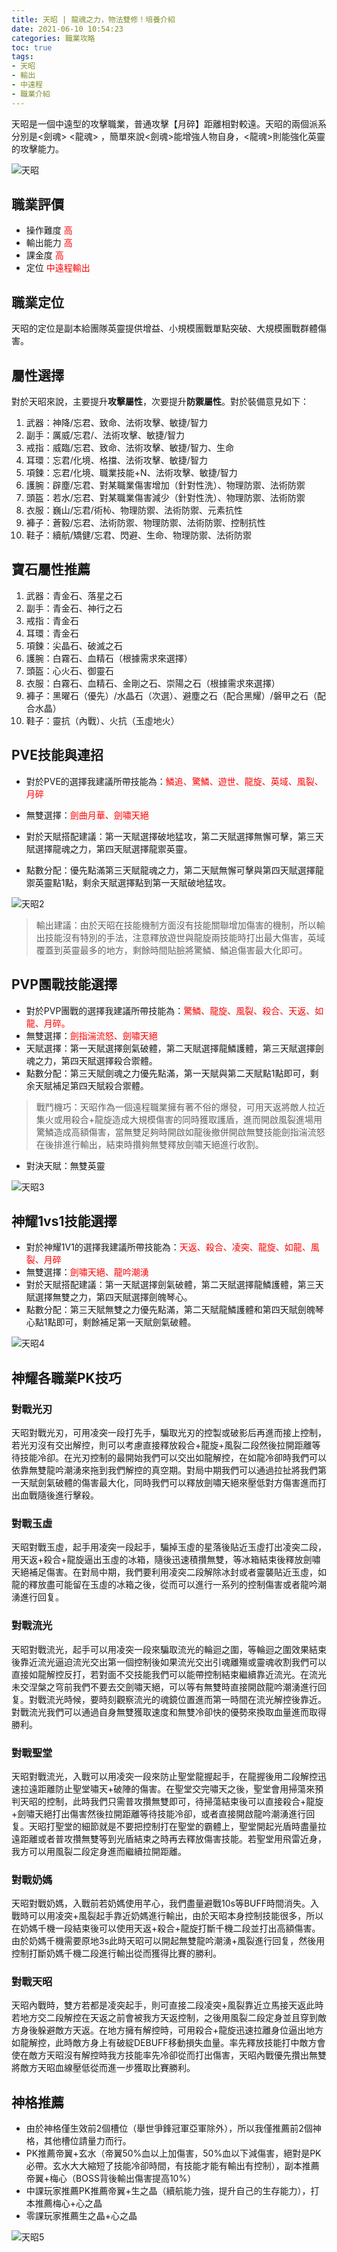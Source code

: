```yaml
---
title: 天昭 | 龍魂之力，物法雙修！培養介紹
date: 2021-06-10 10:54:23
categories: 職業攻略
toc: true
tags:
- 天昭
- 輸出
- 中遠程
- 職業介紹
---
```

天昭是一個中遠型的攻擊職業，普通攻擊【月碎】距離相對較遠。天昭的兩個派系分別是<劍魂> <龍魂> ，簡單來說<劍魂>能增強人物自身，<龍魂>則能強化英靈的攻擊能力。<!--more-->

![天昭](https://i.imgur.com/A7zYzfn.png)

## 職業評價
+ 操作難度 <font color=#FF0000>高</font>
+ 輸出能力 <font color=#FF0000>高</font>
+ 課金度 <font color=#FF0000>高</font>
+ 定位 <font color=#FF0000>中遠程輸出</font>

## 職業定位

天昭的定位是副本給團隊英靈提供增益、小規模團戰單點突破、大規模團戰群體傷害。

## 屬性選擇

對於天昭來說，主要提升**攻擊屬性**，次要提升**防禦屬性**。對於裝備意見如下：

1. 武器：神降/忘君、致命、法術攻擊、敏捷/智力
2. 副手：厲威/忘君/、法術攻擊、敏捷/智力
3. 戒指：威臨/忘君、致命、法術攻擊、敏捷/智力、生命
4. 耳環：忘君/化境、格擋、法術攻擊、敏捷/智力
5. 項鍊：忘君/化境、職業技能+N、法術攻擊、敏捷/智力
6. 護腕：辟塵/忘君、對某職業傷害增加（針對性洗）、物理防禦、法術防禦
7. 頭盔：若水/忘君、對某職業傷害減少（針對性洗）、物理防禦、法術防禦
8. 衣服：巍山/忘君/術杺、物理防禦、法術防禦、元素抗性
9. 褲子：蒼毅/忘君、法術防禦、物理防禦、法術防禦、控制抗性
10. 鞋子：續航/矯健/忘君、閃避、生命、物理防禦、法術防禦

## 寶石屬性推薦

1. 武器：青金石、落星之石
2. 副手：青金石、神行之石
3. 戒指：青金石
4. 耳環：青金石
5. 項鍊：尖晶石、破滅之石
6. 護腕：白霧石、血精石（根據需求來選擇）
7. 頭盔：心火石、御靈石
8. 衣服：白霧石、血精石、金剛之石、崇陽之石（根據需求來選擇）
9. 褲子：黑曜石（優先）/水晶石（次選）、避塵之石（配合黑耀）/磐甲之石（配合水晶）
10. 鞋子：靈抗（內戰）、火抗（玉虛地火）

## PVE技能與連招

+ 對於PVE的選擇我建議所帶技能為：<font color='red'>鱗追、驚鱗、遊世、龍旋、英域、風裂、月碎</font>

+ 無雙選擇：<font color='red'>劍曲月華、劍嘯天絕</font>

+ 對於天賦搭配建議：第一天賦選擇破地猛攻，第二天賦選擇無懈可擊，第三天賦選擇龍魂之力，第四天賦選擇龍禦英靈。

+ 點數分配：優先點滿第三天賦龍魂之力，第二天賦無懈可擊與第四天賦選擇龍禦英靈點1點，剩余天賦選擇點到第一天賦破地猛攻。

![天昭2](https://i.imgur.com/LA2U7vR.png)

> 輸出建議：由於天昭在技能機制方面沒有技能關聯增加傷害的機制，所以輸出技能沒有特別的手法，注意釋放遊世與龍旋兩技能時打出最大傷害，英域覆蓋到英靈最多的地方，剩餘時間貼臉將驚鱗、鱗追傷害最大化即可。

## PVP團戰技能選擇

+ 對於PVP團戰的選擇我建議所帶技能為：<font color='red'>驚鱗、龍旋、風裂、殺合、天返、如龍、月碎。</font>
+ 無雙選擇：<font color='red'>劍指湍流怒、劍嘯天絕</font>
+ 天賦選擇：第一天賦選擇劍氣破體，第二天賦選擇龍鱗護體，第三天賦選擇劍魂之力，第四天賦選擇殺合禦體。
+ 點數分配：第三天賦劍魂之力優先點滿，第一天賦與第二天賦點1點即可，剩余天賦補足第四天賦殺合禦體。

>戰鬥機巧：天昭作為一個遠程職業擁有著不俗的爆發，可用天返將敵人拉近集火或用殺合+龍旋造成大規模傷害的同時獲取護盾，進而開啟風裂進場用驚鱗造成高額傷害，當無雙足夠時開啟如龍後撤併開啟無雙技能劍指湍流怒在後排進行輸出，結束時攢夠無雙釋放劍嘯天絕進行收割。

+ 對決天賦：無雙英靈

![天昭3](https://i.imgur.com/jeKYtEM.png)

## 神耀1vs1技能選擇

+ 對於神耀1V1的選擇我建議所帶技能為：<font color='red'>天返、殺合、凌突、龍旋、如龍、風裂、月碎</font>
+ 無雙選擇：<font color='red'>劍嘯天絕、龍吟潮湧</font>
+ 對於天賦搭配建議：第一天賦選擇劍氣破體，第二天賦選擇龍鱗護體，第三天賦選擇無雙之力，第四天賦選擇劍魄琴心。
+ 點數分配：第三天賦無雙之力優先點滿，第二天賦龍鱗護體和第四天賦劍魄琴心點1點即可，剩餘補足第一天賦劍氣破體。

![天昭4](https://i.imgur.com/bA4gy0V.png)

## 神耀各職業PK技巧

### 對戰光刃

天昭對戰光刃，可用凌突一段打先手，騙取光刃的控製或破影后再進而接上控制，若光刃沒有交出解控，則可以考慮直接釋放殺合+龍旋+風裂二段然後拉開距離等待技能冷卻。在光刃控制的最開始我們可以交出如龍解控，在如龍冷卻時我們可以依靠無雙龍吟潮湧來拖到我們解控的真空期。對局中期我們可以通過拉扯將我們第一天賦劍氣破體的傷害最大化，同時我們可以釋放劍嘯天絕來壓低對方傷害進而打出血戰隨後進行擊殺。

###  對戰玉虛

天昭對戰玉虛，起手用凌突一段起手，騙掉玉虛的星落後貼近玉虛打出凌突二段，用天返+殺合+龍旋逼出玉虛的冰箱，隨後迅速積攢無雙，等冰箱結束後釋放劍嘯天絕補足傷害。在對局中期，我們要利用凌突二段解除冰封或者靈襲貼近玉虛，如龍的釋放盡可能留在玉虛的冰箱之後，從而可以進行一系列的控制傷害或者龍吟潮湧進行回复。

### 對戰流光

天昭對戰流光，起手可以用凌突一段來騙取流光的輪迴之圍，等輪迴之圍效果結束後靠近流光逼迫流光交出第一個控制後如果流光交出引魂離殤或靈魂收割我們可以直接如龍解控反打，若對面不交技能我們可以能帶控制結束繼續靠近流光。在流光未交涅槃之穹前我們不要去交劍嘯天絕，可以等有無雙時直接開啟龍吟潮湧進行回复。對戰流光時候，要時刻觀察流光的魂鏡位置進而第一時間在流光解控後靠近。對戰流光我們可以通過自身無雙獲取速度和無雙冷卻快的優勢來換取血量進而取得勝利。 

### 對戰聖堂

天昭對戰流光，入戰可以用凌突一段來防止聖堂龍握起手，在龍握後用二段解控迅速拉遠距離防止聖堂嘯天+破陣的傷害。在聖堂交完嘯天之後，聖堂會用掃蕩來預判天昭的控制，此時我們只需普攻攢無雙即可，待掃蕩結束後可以直接殺合+龍旋+劍嘯天絕打出傷害然後拉開距離等待技能冷卻，或者直接開啟龍吟潮湧進行回复。天昭打聖堂的細節就是不要把控制打在聖堂的霸體上，聖堂開起光盾時盡量拉遠距離或者普攻攢無雙等到光盾結束之時再去釋放傷害技能。若聖堂用飛雷近身，我方可以用風裂二段定身進而繼續拉開距離。 

### 對戰奶媽

天昭對戰奶媽，入戰前若奶媽使用芊心，我們盡量避戰10s等BUFF時間消失。入戰時可以用凌突+風裂起手靠近奶媽進行輸出，由於天昭本身控制技能很多，所以在奶媽千機一段結束後可以使用天返+殺合+龍旋打斷千機二段並打出高額傷害。由於奶媽千機需要原地3s此時天昭可以開起無雙龍吟潮湧+風裂進行回复，然後用控制打斷奶媽千機二段進行輸出從而獲得比賽的勝利。 

### 對戰天昭

天昭內戰時，雙方若都是凌突起手，則可直接二段凌突+風裂靠近立馬接天返此時若地方交二段解控在天返之前會被我方天返控制，之後用風裂二段定身並且穿到敵方身後躲避敵方天返。在地方擁有解控時，可用殺合+龍旋迅速拉離身位逼出地方如龍解控，此時敵方身上有破綻DEBUFF移動損失血量。率先釋放技能打中敵方會使在敵方天昭沒有解控時我方技能率先冷卻從而打出傷害，天昭內戰優先攢出無雙將敵方天昭血線壓低從而進一步獲取比賽勝利。

## 神格推薦

+ 由於神格僅生效前2個槽位（舉世爭鋒冠軍亞軍除外），所以我僅推薦前2個神格，其他槽位請量力而行。
+ PK推薦帝翼+玄水（帝翼50%血以上加傷害，50%血以下減傷害，絕對是PK必帶。玄水大大縮短了技能冷卻時間，有技能才能有輸出有控制），副本推薦帝翼+梅心（BOSS背後輸出傷害提高10%）
+ 中課玩家推薦PK推薦帝翼+生之晶（續航能力強，提升自己的生存能力），打本推薦梅心+心之晶
+ 零課玩家推薦生之晶+心之晶

![天昭5](https://i.imgur.com/mIBNzpJ.png)

